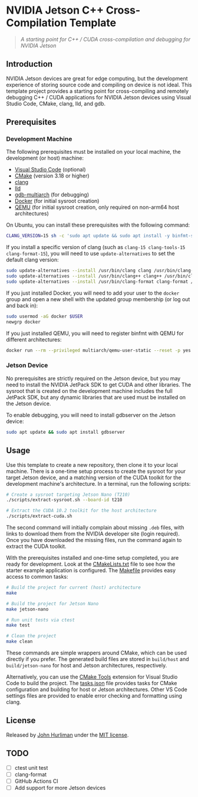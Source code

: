 # NVIDIA Jetson C++ Cross-Compilation Template

> _A starting point for C++ / CUDA cross-compilation and debugging for NVIDIA Jetson_

## Introduction

NVIDIA Jetson devices are great for edge computing, but the development experience of storing source code and compiling on device is not ideal. This template project provides a starting point for cross-compiling and remotely debugging C++ / CUDA applications for NVIDIA Jetson devices using Visual Studio Code, CMake, clang, lld, and gdb.

## Prerequisites

### Development Machine

The following prerequisites must be installed on your local machine, the development (or host) machine:

- [Visual Studio Code](https://code.visualstudio.com/) (optional)
- [CMake](https://cmake.org/) (version 3.18 or higher)
- [clang](https://clang.llvm.org/)
- [lld](https://lld.llvm.org/)
- [gdb-multiarch](https://www.gnu.org/software/gdb/) (for debugging)
- [Docker](https://www.docker.com/) (for initial sysroot creation)
- [QEMU](https://www.qemu.org/) (for initial sysroot creation, only required on non-arm64 host architectures)

On Ubuntu, you can install these prerequisites with the following command:

```bash
CLANG_VERSION=15 sh -c 'sudo apt update && sudo apt install -y binfmt-support cmake clang-$CLANG_VERSION clang-tools-$CLANG_VERSION clang-format-$CLANG_VERSION lld-$CLANG_VERSION docker.io gdb-multiarch qemu qemu-user-static'
```

If you install a specific version of clang (such as `clang-15 clang-tools-15 clang-format-15`), you will need to use `update-alternatives` to set the default clang version:

```bash
sudo update-alternatives --install /usr/bin/clang clang /usr/bin/clang-15 100
sudo update-alternatives --install /usr/bin/clang++ clang++ /usr/bin/clang++-15 100
sudo update-alternatives --install /usr/bin/clang-format clang-format /usr/bin/clang-format-15 100
```

If you just installed Docker, you will need to add your user to the `docker` group and open a new shell with the updated group membership (or log out and back in):

```bash
sudo usermod -aG docker $USER
newgrp docker
```

If you just installed QEMU, you will need to register binfmt with QEMU for different architectures:

```bash
docker run --rm --privileged multiarch/qemu-user-static --reset -p yes
```

### Jetson Device

No prerequisites are strictly required on the Jetson device, but you may need to install the NVIDIA JetPack SDK to get CUDA and other libraries. The sysroot that is created on the development machine includes the full JetPack SDK, but any dynamic libraries that are used must be installed on the Jetson device.

To enable debugging, you will need to install gdbserver on the Jetson device:

```bash
sudo apt update && sudo apt install gdbserver
```

## Usage

Use this template to create a new repository, then clone it to your local machine. There is a one-time setup process to create the sysroot for your target Jetson device, and a matching version of the CUDA toolkit for the development machine's architecture. In a terminal, run the following scripts:

```bash
# Create a sysroot targeting Jetson Nano (T210)
./scripts/extract-sysroot.sh --board-id t210

# Extract the CUDA 10.2 toolkit for the host architecture
./scripts/extract-cuda.sh
```

The second command will initially complain about missing `.deb` files, with links to download them from the NVIDIA developer site (login required). Once you have downloaded the missing files, run the command again to extract the CUDA toolkit.

With the prerequisites installed and one-time setup completed, you are ready for development. Look at the [CMakeLists.txt](CMakeLists.txt) file to see how the starter example application is configured. The [Makefile](Makefile) provides easy access to common tasks:

```bash
# Build the project for current (host) architecture
make

# Build the project for Jetson Nano
make jetson-nano

# Run unit tests via ctest
make test

# Clean the project
make clean
```

These commands are simple wrappers around CMake, which can be used directly if you prefer. The generated build files are stored in `build/host` and `build/jetson-nano` for host and Jetson architectures, respectively.

Alternatively, you can use the [CMake Tools](https://marketplace.visualstudio.com/items?itemName=ms-vscode.cmake-tools) extension for Visual Studio Code to build the project. The [tasks.json](.vscode/tasks.json) file provides tasks for CMake configuration and building for host or Jetson architectures. Other VS Code settings files are provided to enable error checking and formatting using clang.

## License

Released by [John Hurliman](https://jhurliman.org/) under the [MIT license](LICENSE).

## TODO

- [ ] ctest unit test
- [ ] clang-format
- [ ] GitHub Actions CI
- [ ] Add support for more Jetson devices
